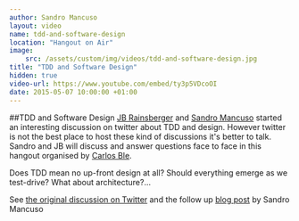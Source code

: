 ```yaml
---
author: Sandro Mancuso
layout: video
name: tdd-and-software-design
location: "Hangout on Air"
image:
    src: /assets/custom/img/videos/tdd-and-software-design.jpg
title: "TDD and Software Design"
hidden: true
video-url: https://www.youtube.com/embed/ty3p5VDcoOI
date: 2015-05-07 10:00:00 +01:00
---
```


##TDD and Software Design
[JB Rainsberger]("http://twitter.com/jbrains") and [Sandro Mancuso]("http://twitter.com/sandromancuso") started an interesting discussion on twitter about TDD and design. However twitter is not the best place to host these kind of discussions it's better to talk. Sandro and JB will discuss and answer questions face to face in this hangout organised by [Carlos Ble]("http://twitter.com/carlosble").

Does TDD mean no up-front design at all? Should everything emerge as we test-drive? What about architecture?...

See [the original discussion on Twitter]("https://twitter.com/sandromancuso/status/588503877235781632") and the follow up [blog post]("http://codurance.com/2015/05/12/does-tdd-lead-to-good-design/") by Sandro Mancuso
